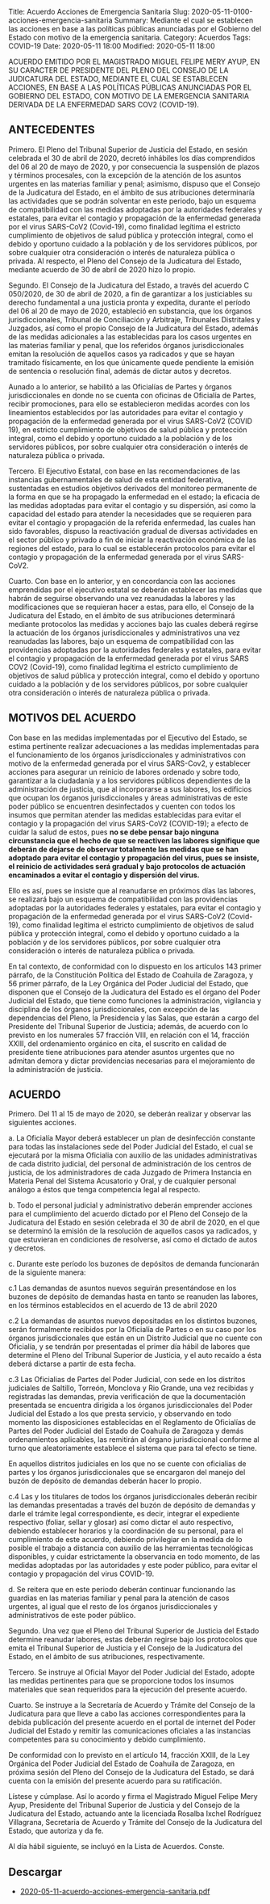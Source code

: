 Title: Acuerdo Acciones de Emergencia Sanitaria
Slug: 2020-05-11-0100-acciones-emergencia-sanitaria
Summary: Mediante el cual se establecen las acciones en base a las políticas públicas anunciadas por el Gobierno del Estado con motivo de la emergencia sanitaria.
Category: Acuerdos
Tags: COVID-19
Date: 2020-05-11 18:00
Modified: 2020-05-11 18:00


ACUERDO EMITIDO POR EL MAGISTRADO MIGUEL FELIPE MERY AYUP, EN SU CARACTER DE PRESIDENTE DEL PLENO DEL CONSEJO DE LA JUDICATURA DEL ESTADO, MEDIANTE EL CUAL SE ESTABLECEN ACCIONES, EN BASE A LAS POLÍTICAS PÚBLICAS ANUNCIADAS POR EL GOBIERNO DEL ESTADO, CON MOTIVO DE LA EMERGENCIA SANITARIA DERIVADA DE LA ENFERMEDAD SARS COV2 (COVID-19).

## ANTECEDENTES

Primero. El Pleno del Tribunal Superior de Justicia del Estado, en sesión celebrada el 30 de abril de 2020, decretó inhábiles los días comprendidos del 06 al 20 de mayo de 2020, y por consecuencia la suspensión de plazos y términos procesales, con la excepción de la atención de los asuntos urgentes en las materias familiar y penal; asimismo, dispuso que el Consejo de la Judicatura del Estado, en el ámbito de sus atribuciones determinaría las actividades que se podrán solventar en este periodo, bajo un esquema de compatibilidad con las medidas adoptadas por la autoridades federales y estatales, para evitar el contagio y propagación de la enfermedad generada por el virus SARS-CoV2 (Covid-19), como finalidad legítima el estricto cumplimiento de objetivos de salud pública y protección integral, como el debido y oportuno cuidado a la población y de los servidores públicos, por sobre cualquier otra consideración o interés de naturaleza pública o privada. Al respecto, el Pleno del Consejo de la Judicatura del Estado, mediante acuerdo de 30 de abril de 2020 hizo lo propio.

Segundo. El Consejo de la Judicatura del Estado, a través del acuerdo C 050/2020, de 30 de abril de 2020, a fin de garantizar a los justiciables su derecho fundamental a una justicia pronta y expedita, durante el período del 06 al 20 de mayo de 2020, estableció en substancia, que los órganos jurisdiccionales, Tribunal de Conciliación y Arbitraje, Tribunales Distritales y Juzgados, así como el propio Consejo de la Judicatura del Estado, además de las medidas adicionales a las establecidas para los casos urgentes en las materias familiar y penal, que los referidos órganos jurisdiccionales emitan la resolución de aquellos casos ya radicados y que se hayan tramitado físicamente, en los que únicamente quede pendiente la emisión de sentencia o resolución final, además de dictar autos y decretos.

Aunado a lo anterior, se habilitó a las Oficialías de Partes y órganos jurisdiccionales en donde no se cuenta con oficinas de Oficialía de Partes, recibir promociones, para ello se establecieron medidas acordes con los lineamientos establecidos por las autoridades para evitar el contagio y propagación de la enfermedad generada por el virus SARS-CoV2 (COVID 19), en estricto cumplimiento de objetivos de salud pública y protección integral, como el debido y oportuno cuidado a la población y de los servidores públicos, por sobre cualquier otra consideración o interés de naturaleza pública o privada.

Tercero. El Ejecutivo Estatal, con base en las recomendaciones de las instancias gubernamentales de salud de esta entidad federativa, sustentadas en estudios objetivos derivados del monitoreo permanente de la forma en que se ha propagado la enfermedad en el estado; la eficacia de las medidas adoptadas para evitar el contagio y su dispersión, así como la capacidad del estado para atender la necesidades que se requieren para evitar el contagio y propagación de la referida enfermedad, las cuales han sido favorables, dispuso la reactivación gradual de diversas actividades en el sector público y privado a fin de iniciar la reactivación económica de las regiones del estado, para lo cual se establecerán protocolos para evitar el contagio y propagación de la enfermedad generada por el virus SARS-CoV2.

Cuarto. Con base en lo anterior, y en concordancia con las acciones emprendidas por el ejecutivo estatal se deberán establecer las medidas que habrán de seguirse observando una vez reanudadas la labores y las modificaciones que se requieran hacer a estas, para ello, el Consejo de la Judicatura del Estado, en el ámbito de sus atribuciones determinará mediante protocolos las medidas y acciones bajo las cuales deberá regirse la actuación de los órganos jurisdiccionales y administrativos una vez reanudadas las labores, bajo un esquema de compatibilidad con las providencias adoptadas por la autoridades federales y estatales, para evitar el contagio y propagación de la enfermedad generada por el virus SARS COV2 (Covid-19), como finalidad legítima el estricto cumplimiento de objetivos de salud pública y protección integral, como el debido y oportuno cuidado a la población y de los servidores públicos, por sobre cualquier otra consideración o interés de naturaleza pública o privada.

## MOTIVOS DEL ACUERDO

Con base en las medidas implementadas por el Ejecutivo del Estado, se estima pertinente realizar adecuaciones a las medidas implementadas para el funcionamiento de los órganos jurisdiccionales y administrativos con motivo de la enfermedad generada por el virus SARS-Cov2, y establecer acciones para asegurar un reinicio de labores ordenado y sobre todo, garantizar a la ciudadanía y a los servidores públicos dependientes de la administración de justicia, que al incorporarse a sus labores, los edificios que ocupan los órganos jurisdiccionales y áreas administrativas de este poder público se encuentren desinfectados y cuenten con todos los insumos que permitan atender las medidas establecidas para evitar el contagio y la propagación del virus SARS-CoV2 (COVID-19); a efecto de cuidar la salud de estos, pues **no se debe pensar bajo ninguna circunstancia que el hecho de que se reactiven las labores signifique que deberán de dejarse de observar totalmente las medidas que se han adoptado para evitar el contagio y propagación del virus, pues se insiste, el reinicio de actividades será gradual y bajo protocolos de actuación encaminados a evitar el contagio y dispersión del virus.**

Ello es así, pues se insiste que al reanudarse en próximos días las labores, se realizará bajo un esquema de compatibilidad con las providencias adoptadas por la autoridades federales y estatales, para evitar el contagio y propagación de la enfermedad generada por el virus SARS-CoV2 (Covid-19), como finalidad legítima el estricto cumplimiento de objetivos de salud pública y protección integral, como el debido y oportuno cuidado a la población y de los servidores públicos, por sobre cualquier otra consideración o interés de naturaleza pública o privada.

En tal contexto, de conformidad con lo dispuesto en los artículos 143 primer párrafo, de la Constitución Política del Estado de Coahuila de Zaragoza, y 56 primer párrafo, de la Ley Orgánica del Poder Judicial del Estado, que disponen que el Consejo de la Judicatura del Estado es el órgano del Poder Judicial del Estado, que tiene como funciones la administración, vigilancia y disciplina de los órganos jurisdiccionales, con excepción de las dependencias del Pleno, la Presidencia y las Salas, que estarán a cargo del Presidente del Tribunal Superior de Justicia; además, de acuerdo con lo previsto en los numerales 57 fracción VIII, en relación con el 14, fracción XXIII, del ordenamiento orgánico en cita, el suscrito en calidad de presidente tiene atribuciones para atender asuntos urgentes que no admitan demora y dictar providencias necesarias para el mejoramiento de la administración de justicia.

## ACUERDO

Primero. Del 11 al 15 de mayo de 2020, se deberán realizar y observar las
siguientes acciones.

a. La Oficialía Mayor deberá establecer un plan de desinfección constante para todas las instalaciones sede del Poder Judicial del Estado, el cual se ejecutará por la misma Oficialia con auxilio de las unidades administrativas de cada distrito judicial, del personal de administración de los centros de justicia, de los administradores de cada Juzgado de Primera Instancia en Materia Penal del Sistema Acusatorio y Oral, y de cualquier personal análogo a éstos que tenga competencia legal al respecto.

b. Todo el personal judicial y administrativo deberán emprender acciones para el cumplimiento del acuerdo dictado por el Pleno del Consejo de la Judicatura del Estado en sesión celebrada el 30 de abril de 2020, en el que se determinó la emisión de la resolución de aquellos casos ya radicados, y que estuvieran en condiciones de resolverse, así como el dictado de autos y decretos.

c. Durante este período los buzones de depósitos de demanda funcionarán
de la siguiente manera:

c.1 Las demandas de asuntos nuevos seguirán presentándose en los buzones de depósito de demandas hasta en tanto se reanuden las labores, en los términos establecidos en el acuerdo de 13 de abril 2020

c.2 La demandas de asuntos nuevos depositadas en los distintos buzones, serán formalmente recibidos por la Oficialía de Partes o en su caso por los órganos jurisdiccionales que están en un Distrito Judicial que no cuente con Oficialía, y se tendrán por presentadas el primer día hábil de labores que determine el Pleno del Tribunal Superior de Justicia, y el auto recaído a ésta deberá dictarse a partir de esta fecha.

c.3 Las Oficialias de Partes del Poder Judicial, con sede en los distritos judiciales de Saltillo, Torreón, Monclova y Rio Grande, una vez recibidas y registradas las demandas, previa verificación de que la documentación presentada se encuentra dirigida a los órganos jurisdiccionales del Poder Judicial del Estado a los que presta servicio, y observando en todo momento las disposiciones establecidas en el Reglamento de Oficialías de Partes del Poder Judicial del Estado de Coahuila de Zaragoza y demás ordenamientos aplicables, las remitirán al órgano jurisdiccional conforme al turno que aleatoriamente establece el sistema que para tal efecto se tiene.

En aquellos distritos judiciales en los que no se cuente con oficialias de partes y los órganos jurisdiccionales que se encargaron del manejo del buzón de depósito de demandas deberán hacer lo propio.

c.4 Las y los titulares de todos los órganos jurisdiccionales deberán recibir las demandas presentadas a través del buzón de depósito de demandas y darle el trámite legal correspondiente, es decir, integrar el expediente respectivo (foliar, sellar y glosar) así como dictar el auto respectivo, debiendo establecer horarios y la coordinación de su personal, para el cumplimiento de este acuerdo, debiendo privilegiar en la medida de lo posible el trabajo a distancia con auxilio de las herramientas tecnológicas disponibles, y cuidar estrictamente la observancia en todo momento, de las medidas adoptadas por las autoridades y este poder público, para evitar el contagio y propagación del virus COVID-19.

d. Se reitera que en este periodo deberán continuar funcionando las guardias en las materias familiar y penal para la atención de casos urgentes, al igual que el resto de los órganos jurisdiccionales y administrativos de este poder público.

Segundo. Una vez que el Pleno del Tribunal Superior de Justicia del Estado determine reanudar labores, estas deberán regirse bajo los protocolos que emita el Tribunal Superior de Justicia y el Consejo de la Judicatura del Estado, en el ámbito de sus atribuciones, respectivamente.

Tercero. Se instruye al Oficial Mayor del Poder Judicial del Estado, adopte las medidas pertinentes para que se proporcione todos los insumos materiales que sean requeridos para la ejecución del presente acuerdo.

Cuarto. Se instruye a la Secretaría de Acuerdo y Trámite del Consejo de la Judicatura para que lleve a cabo las acciones correspondientes para la debida publicación del presente acuerdo en el portal de internet del Poder Judicial del Estado y remitir las comunicaciones oficiales a las instancias competentes para su conocimiento y debido cumplimiento.

De conformidad con lo previsto en el artículo 14, fracción XXIII, de la Ley Orgánica del Poder Judicial del Estado de Coahuila de Zaragoza, en próxima sesión del Pleno del Consejo de la Judicatura del Estado, se dará cuenta con la emisión del presente acuerdo para su ratificación.

Lístese y cúmplase. Así lo acordo y firma el Magistrado Miguel Felipe Mery Ayup, Presidente del Tribunal Superior de Justicia y del Consejo de la Judicatura del Estado, actuando ante la licenciada Rosalba Ixchel Rodríguez Villagrana, Secretaria de Acuerdo y Trámite del Consejo de la Judicatura del Estado, que autoriza y da fe.

Al día hábil siguiente, se incluyó en la Lista de Acuerdos. Conste.

## Descargar

* [2020-05-11-acuerdo-acciones-emergencia-sanitaria.pdf](https://storage.googleapis.com/pjecz-gob-mx/acuerdos/2020-05-11-acuerdo-acciones-emergencia-sanitaria.pdf)
